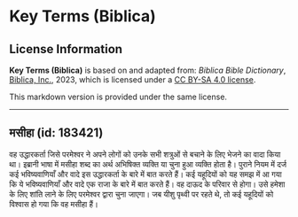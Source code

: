 # Key Terms (Biblica)

## License Information

**Key Terms (Biblica)** is based on and adapted from: _Biblica Bible Dictionary_, [Biblica, Inc.](https://www.biblica.com/), 2023, which is licensed under a [CC BY-SA 4.0 license](https://creativecommons.org/licenses/by-sa/4.0/legalcode.en).

This markdown version is provided under the same license.



--------------------------------

## मसीहा (id: 183421)

वह उद्धारकर्ता जिसे परमेश्वर ने अपने लोगों को उनके सभी शत्रुओं से बचाने के लिए भेजने का वादा किया था। इब्रानी भाषा में मसीहा शब्द का अर्थ अभिषिक्त व्यक्ति या चुना हुआ व्यक्ति होता है। पुराने नियम में दर्ज कई भविष्यवाणियाँ और वादे इस उद्धारकर्ता के बारे में बात करते हैं। कई यहूदियों को यह समझ में आ गया कि ये भविष्यवाणियाँ और वादे एक राजा के बारे में बात करते हैं। वह दाऊद के परिवार से होगा। उसे हमेशा के लिए शांति लाने के लिए परमेश्वर द्वारा चुना जाएगा। जब यीशु पृथ्वी पर रहते थे, तो कई यहूदियों को विश्वास हो गया कि वह मसीहा हैं।


